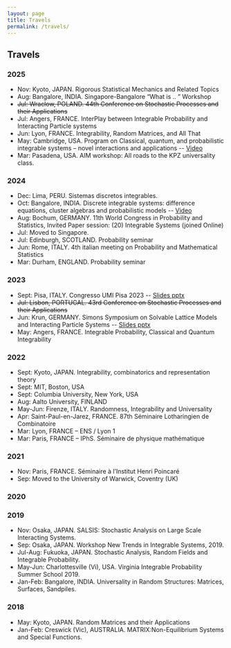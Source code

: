 ```yaml
---
layout: page
title: Travels
permalink: /travels/
---
```


## Travels

### 2025

- Nov: Kyoto, JAPAN. Rigorous Statistical Mechanics and Related Topics
- Aug: Bangalore, INDIA. Singapore-Bangalore “What is .. ” Workshop
- ~~Jul: Wraclow, POLAND. 44th Conference on Stochastic Processes and their Applications~~
- Jul: Angers, FRANCE. InterPlay between Integrable Probability and Interacting Particle systems
- Jun: Lyon, FRANCE. Integrability, Random Matrices, and All That
- May: Cambridge, USA. Program on Classical, quantum, and probabilistic integrable systems – novel interactions and applications -- [Video](https://www.youtube.com/watch?v=qcnN1K54juI)
- Mar: Pasadena, USA. AIM workshop: All roads to the KPZ universality class.

### 2024

- Dec: Lima, PERU. Sistemas discretos integrables.
- Oct: Bangalore, INDIA. Discrete integrable systems: difference equations, cluster algebras and probabilistic models -- [Video](https://www.youtube.com/live/IZBe-frq02k?si=0rm5uiPDz4Gey9jt)
- Aug: Bochum, GERMANY. 11th World Congress in Probability and Statistics, Invited Paper session: (20) Integrable Systems (joined Online)
- Jul: Moved to Singapore.
- Jul: Edinburgh, SCOTLAND. Probability seminar
- Jun: Rome, ITALY. 4th italian meeting on Probability and Mathematical Statistics
- Mar: Durham, ENGLAND. Probability seminar

### 2023
- Sept: Pisa, ITALY. Congresso UMI Pisa 2023 -- [Slides pptx](/extra%20documents/UMI%20talk.pptx)
- ~~Jul: Lisbon, PORTUGAL. 43rd Conference on Stochastic Processes and their Applications~~
- Jun: Krun, GERMANY.  Simons Symposium on Solvable Lattice Models and Interacting Particle Systems -- [Slides pptx](/extra%20documents/Simons%20presentation%20Mucciconi.pptx)
- May: Angers, FRANCE. Integrable Probability, Classical and Quantum Integrability

### 2022
- Sept: Kyoto, JAPAN. Integrability, combinatorics and representation theory
- Sept: MIT, Boston, USA
- Sept: Columbia University, New York, USA
- Aug: Aalto University, FINLAND
- May-Jun: Firenze, ITALY. Randomness, Integrability and Universality
- Apr: Saint-Paul-en-Jarez, FRANCE. 87th Séminaire Lotharingien de Combinatoire
- Mar: Lyon, FRANCE – ENS / Lyon 1
- Mar: Paris, FRANCE – IPhS. Séminaire de physique mathématique

### 2021

- Nov: Paris, FRANCE. Séminaire à l’Institut Henri Poincaré
- Sep: Moved to the University of Warwick, Coventry (UK)


### 2020

### 2019

- Nov: Osaka, JAPAN. SALSIS: Stochastic Analysis on Large Scale Interacting Systems.
- Sep: Osaka, JAPAN. Workshop New Trends in Integrable Systems, 2019.
- Jul-Aug: Fukuoka, JAPAN. Stochastic Analysis, Random Fields and Integrable Probability.
- May-Jun: Charlottesville (Vi), USA. Virginia Integrable Probability Summer School 2019.
- Jan-Feb: Bangalore, INDIA. Universality in Random Structures: Matrices, Surfaces, Sandpiles.


### 2018
- May: Kyoto, JAPAN. Random Matrices and their Applications
- Jan-Feb: Creswick (Vic), AUSTRALIA. MATRIX:Non-Equilibrium Systems and Special Functions.

